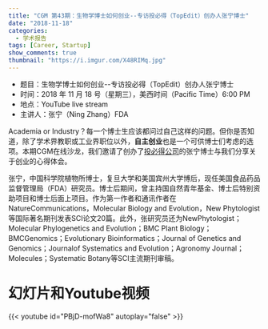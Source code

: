 ```yaml
---
title: "CGM 第43期：生物学博士如何创业--专访投必得（TopEdit）创办人张宁博士"
date: "2018-11-18"
categories:
  - 学术报告
tags: [Career, Startup]
show_comments: true
thumbnail: "https://i.imgur.com/X48RIMq.jpg"
---
```



- 题目：生物学博士如何创业--专访投必得（TopEdit）创办人张宁博士
- 时间：2018 年 11 月 18 号（星期三），美西时间（Pacific Time）6:00 PM
- 地点：YouTube live stream 
- 主讲人：张宁（Ning Zhang）FDA

Academia or Industry？每一个博士生应该都问过自己这样的问题。但你是否知道，除了学术界教职或工业界职位以外，**自主创业**也是一个可供博士们考虑的选项。本期CGM在线沙龙，我们邀请了创办了[投必得公司](http://www.topedit.cn/Home/Article/view/cid/1.html)的张宁博士与我们分享关于创业的心得体会。

张宁，中国科学院植物所博士，复旦大学和美国宾州大学博后，现任美国食品药品监督管理局（FDA）研究员。博士后期间，曾主持国自然青年基金、博士后特别资助项目和博士后面上项目。作为第一作者和通讯作者在NatureCommunications，Molecular Biology and Evolution，New Phytologist等国际著名期刊发表SCI论文20篇。此外，张研究员还为NewPhytologist；Molecular Phylogenetics and Evolution；BMC Plant Biology；BMCGenomics；Evolutionary Bioinformatics；Journal of Genetics and Genomics；Journalof Systematics and Evolution；Agronomy Journal；Molecules；Systematic Botany等SCI主流期刊审稿。

# 幻灯片和Youtube视频

{{< youtube id="PBjD-mofWa8" autoplay="false" >}}

